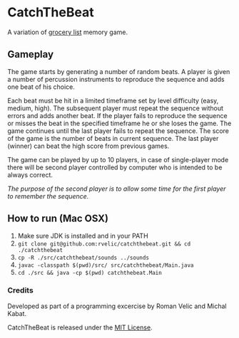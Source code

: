 # CatchTheBeat

A variation of [grocery list](http://www.way-of-the-mind.com/memory-games.html) memory game.

## Gameplay

The game starts by generating a number of random beats. A player is given a number of percussion instruments to reproduce the sequence and adds one beat of his choice. 

Each beat must be hit in a limited timeframe set by level difficulty (easy, medium, high). The subsequent player must repeat the sequence without errors and adds another beat. If the player fails to reproduce the sequence or misses the beat in the specified timeframe he or she loses the game. The game continues until the last player fails to repeat the sequence. The score of the game is the number of beats in current sequence. The last player (winner) can beat the high score from previous games. 

The game can be played by up to 10 players, in case of single-player mode there will be second player controlled by computer who is intended to be always correct.

*The purpose of the second player is to allow some time for the first player to remember the sequence.*

## How to run (Mac OSX)
1. Make sure JDK is installed and in your PATH
2. `git clone git@github.com:rvelic/catchthebeat.git && cd ./catchthebeat`
3. `cp -R ./src/catchthebeat/sounds ../sounds`
4. `javac -classpath $(pwd)/src/ src/catchthebeat/Main.java`
5. `cd ./src && java -cp $(pwd) catchthebeat.Main`

### Credits

Developed as part of a programming excercise by Roman Velic and Michal Kabat.

CatchTheBeat is released under the [MIT License](LICENSE).